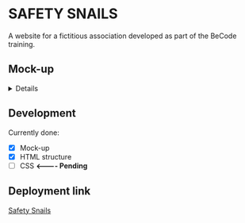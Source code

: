 # __SAFETY SNAILS__

A website for a fictitious association developed as part of the BeCode training.

## __Mock-up__

<details>
  <p><strong>made on Figma</strong></p>
  <img src="https://cdn.discordapp.com/attachments/745527718048694292/751416473947340841/unknown.png">
</details>

## __Development__

Currently done:
- [X] Mock-up
- [X] HTML structure
- [ ]  CSS __<---- Pending__

## __Deployment link__

<a href="https://delahayjoann.github.io/safetysnails/" alt="">Safety Snails</a>
